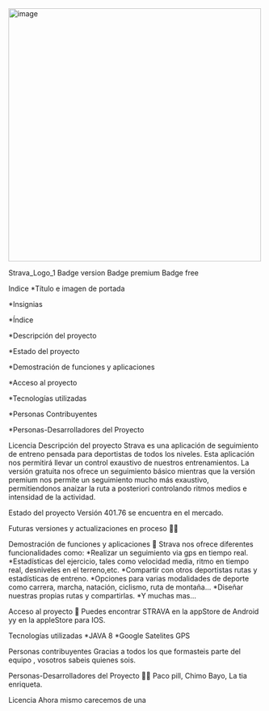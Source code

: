 <img width="500" height="500" alt="image" src="https://github.com/user-attachments/assets/61c7add9-2e9d-4a49-bc5f-a29754b607cf" />

Strava_Logo_1
Badge version Badge premium Badge free

Indice
*Título e imagen de portada

*Insignias

*Índice

*Descripción del proyecto

*Estado del proyecto

*Demostración de funciones y aplicaciones

*Acceso al proyecto

*Tecnologías utilizadas

*Personas Contribuyentes

*Personas-Desarrolladores del Proyecto

Licencia
Descripción del proyecto
Strava es una aplicación de seguimiento de entreno pensada para deportistas de todos los niveles. Esta aplicación nos permitirá llevar un control exaustivo de nuestros entrenamientos. La versión gratuita nos ofrece un seguimiento básico mientras que la versión premium nos permite un seguimiento mucho más exaustivo, permitiendonos anaizar la ruta a posteriori controlando ritmos medios e intensidad de la actividad.

Estado del proyecto
Versión 401.76 se encuentra en el mercado.

Futuras versiones y actualizaciones en proceso 👷‍♂️

Demostración de funciones y aplicaciones 🧰
Strava nos ofrece diferentes funcionalidades como: *Realizar un seguimiento via gps en tiempo real. *Estadísticas del ejercicio, tales como velocidad media, ritmo en tiempo real, desniveles en el terreno,etc. *Compartir con otros deportistas rutas y estadísticas de entreno. *Opciones para varias modalidades de deporte como carrera, marcha, natación, ciclismo, ruta de montaña... *Diseñar nuestras propias rutas y compartirlas. *Y muchas mas...

Acceso al proyecto 📂
Puedes encontrar STRAVA en la appStore de Android yy en la appleStore para IOS.

Tecnologías utilizadas
*JAVA 8 *Google Satelites GPS

Personas contribuyentes
Gracias a todos los que formasteis parte del equipo , vosotros sabeis quienes sois.

Personas-Desarrolladores del Proyecto 👷‍♀️
Paco pill, Chimo Bayo, La tia enriqueta.

Licencia
Ahora mismo carecemos de una

